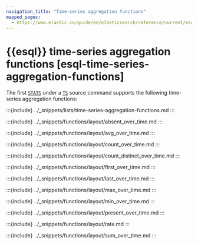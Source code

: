 ```yaml
---
navigation_title: "Time-series aggregation functions"
mapped_pages:
  - https://www.elastic.co/guide/en/elasticsearch/reference/current/esql-functions-operators.html#esql-time-series-agg-functions
---
```


# {{esql}} time-series aggregation functions [esql-time-series-aggregation-functions]

The first [`STATS`](/reference/query-languages/esql/commands/stats-by.md) under
a [`TS`](/reference/query-languages/esql/commands/ts.md) source command
supports the following time-series aggregation functions:

:::{include} ../_snippets/lists/time-series-aggregation-functions.md
:::

:::{include} ../_snippets/functions/layout/absent_over_time.md
:::

:::{include} ../_snippets/functions/layout/avg_over_time.md
:::

:::{include} ../_snippets/functions/layout/count_over_time.md
:::

:::{include} ../_snippets/functions/layout/count_distinct_over_time.md
:::

:::{include} ../_snippets/functions/layout/first_over_time.md
:::

:::{include} ../_snippets/functions/layout/last_over_time.md
:::

:::{include} ../_snippets/functions/layout/max_over_time.md
:::

:::{include} ../_snippets/functions/layout/min_over_time.md
:::

:::{include} ../_snippets/functions/layout/present_over_time.md
:::

:::{include} ../_snippets/functions/layout/rate.md
:::

:::{include} ../_snippets/functions/layout/sum_over_time.md
:::
